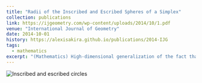 ```yaml
---
title: "Radii of the Inscribed and Escribed Spheres of a Simplex"
collection: publications
link: https://ijgeometry.com/wp-content/uploads/2014/10/1.pdf
venue: "International Journal of Geometry"
date: 2014-10-01
history: https://alexisakira.github.io/publications/2014-IJG
tags:
  - mathematics
excerpt: "(Mathematics) High-dimensional generalization of the fact that the sum of the reciprocals of the radii of escribed circles of a triangle equals the reciprocal of the radius of the inscribed circle; obtained those results in 1998 when I was freshman."
---
```


![Inscribed and escribed circles](/alexisakira.github.io/assets/fig_2D.png)